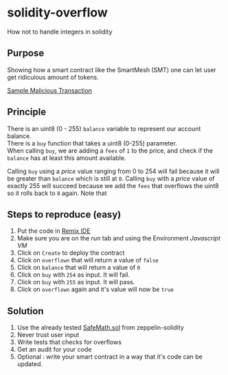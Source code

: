 # solidity-overflow
How not to handle integers in solidity

## Purpose

 Showing how a smart contract like the SmartMesh (SMT) one can let user get ridiculous amount of tokens.

 [Sample Malicious Transaction](https://etherscan.io/tx/0x1abab4c8db9a30e703114528e31dee129a3a758f7f8abc3b6494aad3d304e43f)

## Principle

 There is an uint8 (0 - 255) `balance` variable to represent our account balance.  
 There is a `buy` function that takes a uint8 (0-255) parameter.  
 When calling `buy`, we are adding a `fees` of `1` to the price, and check if the `balance` has at least this amount available.
  
 Calling `buy` using a *price* value ranging from 0 to 254  will fail because it will be greater than `balance` which is still at `0`.
 Calling `buy` with a *price* value of exactly 255 will succeed because we add the `fees` that overflows the uint8 so it rolls back to `0` again.
 Note that 

## Steps to reproduce (easy)

 1. Put the code in [Remix IDE](https://remix.ethereum.org)
 1. Make sure you are on the *run* tab and using the Environment *Javascript VM*
 1. Click on `Create` to deploy the contract
 1. Click on `overflown` that will return a value of `false`
 1. Click on `balance` that will return a value of `0`
 1. Click on `buy` with `254` as input. It will fail.
 1. Click on `buy` with `255` as input. It will pass.
 1. Click on `overflown` again and it's value will now be `true`

## Solution 

 1. Use the already tested [SafeMath.sol](https://github.com/OpenZeppelin/zeppelin-solidity/blob/master/contracts/math/SafeMath.sol) from zeppelin-solidity
 1. Never trust user input 
 1. Write tests that checks for overflows
 1. Get an audit for your code
 1. Optional : write your smart contract in a way that it's code can be updated.
